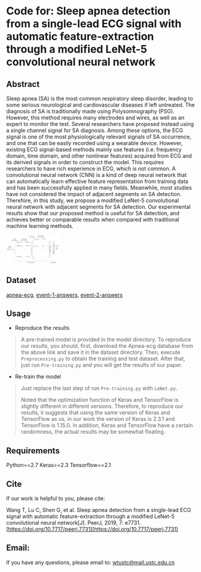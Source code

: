 #  Code for: Sleep apnea detection from a single-lead ECG signal with automatic feature-extraction through a modified LeNet-5 convolutional neural network

## Abstract

Sleep apnea (SA) is the most common respiratory sleep disorder, leading to some serious neurological and cardiovascular diseases if left untreated. The diagnosis of SA is traditionally made using Polysomnography (PSG). However, this method requires many electrodes and wires, as well as an expert to monitor the test. Several researchers have proposed instead using a single channel signal for SA diagnosis. Among these options, the ECG signal is one of the most physiologically relevant signals of SA occurrence, and one that can be easily recorded using a wearable device. However, existing ECG signal-based methods mainly use features (i.e. frequency domain, time domain, and other nonlinear features) acquired from ECG and its derived signals in order to construct the model. This requires researchers to have rich experience in ECG, which is not common. A convolutional neural network (CNN) is a kind of deep neural network that can automatically learn effective feature representation from training data and has been successfully applied in many fields. Meanwhile, most studies have not considered the impact of adjacent segments on SA detection. Therefore, in this study, we propose a modified LeNet-5 convolutional neural network with adjacent segments for SA detection. Our experimental results show that our proposed method is useful for SA detection, and achieves better or comparable results when compared with traditional machine learning methods.

<img src="architecture.png" alt="architecture" style="zoom:14%;" />

## Dataset

[apnea-ecg](https://physionet.org/content/apnea-ecg/1.0.0/), [event-1-answers](dataset/event-1-answers), [event-2-answers](dataset/event-2-answers)

## Usage

- Reproduce the results

> A pre-trained model is provided in the model directory. To reproduce our results, you should, first, download the Apnea-ecg database from the above link and save it in the dataset directory. Then, execute  `Preprocessing.py` to obtain the training and test dataset. After that, just run `Pre-training.py` and you will get the results of our paper.

- Re-train the model

> Just replace the last step of run `Pre-training.py` with `LeNet.py`.
>
> Noted that the optimization function of Keras and TensorFlow is slightly different in different versions. Therefore, to reproduce our results, it suggests that using the same version of Keras and TensorFlow as us, in our work the version of Keras is  2.3.1 and TensorFlow is 1.15.0. In addition, Keras and TensorFlow have a certain randomness, the actual results may be somewhat floating.  

## Requirements

Python==2.7
Keras==2.3
Tensorflow==2.1

## Cite

If our work is helpful to you, please cite:

Wang T, Lu C, Shen G, et al. Sleep apnea detection from a single-lead ECG signal with automatic feature-extraction through a modified LeNet-5 convolutional neural network[J]. PeerJ, 2019, 7: e7731. [https://doi.org/10.7717/peerj.7731](https://doi.org/10.7717/peerj.7731)

## Email:

If you have any questions, please email to: [wtustc@mail.ustc.edu.cn](mailto:wtustc@mail.ustc.edu.cn)
